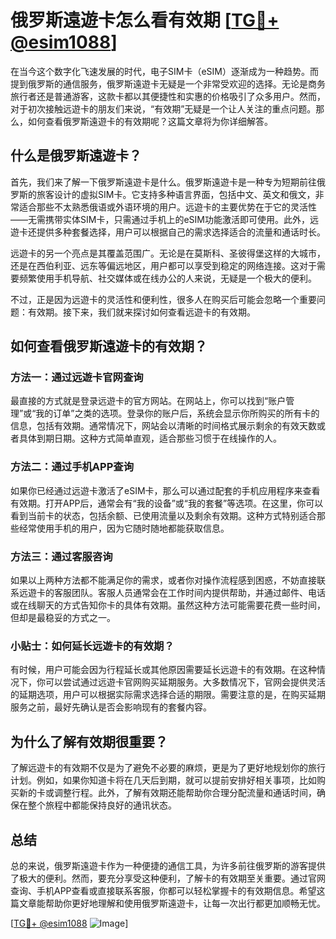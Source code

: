 # 俄罗斯遠遊卡怎么看有效期 [[TG💪+ @esim1088](https://t.me/s/esim1088)]

在当今这个数字化飞速发展的时代，电子SIM卡（eSIM）逐渐成为一种趋势。而提到俄罗斯的通信服务，俄罗斯遠遊卡无疑是一个非常受欢迎的选择。无论是商务旅行者还是普通游客，这款卡都以其便捷性和实惠的价格吸引了众多用户。然而，对于初次接触远遊卡的朋友们来说，“有效期”无疑是一个让人关注的重点问题。那么，如何查看俄罗斯遠遊卡的有效期呢？这篇文章将为你详细解答。

## 什么是俄罗斯遠遊卡？

首先，我们来了解一下俄罗斯遠遊卡是什么。俄罗斯遠遊卡是一种专为短期前往俄罗斯的旅客设计的虚拟SIM卡。它支持多种语言界面，包括中文、英文和俄文，非常适合那些不太熟悉俄语或外语环境的用户。远遊卡的主要优势在于它的灵活性——无需携带实体SIM卡，只需通过手机上的eSIM功能激活即可使用。此外，远遊卡还提供多种套餐选择，用户可以根据自己的需求选择适合的流量和通话时长。

远遊卡的另一个亮点是其覆盖范围广。无论是在莫斯科、圣彼得堡这样的大城市，还是在西伯利亚、远东等偏远地区，用户都可以享受到稳定的网络连接。这对于需要频繁使用手机导航、社交媒体或在线办公的人来说，无疑是一个极大的便利。

不过，正是因为远遊卡的灵活性和便利性，很多人在购买后可能会忽略一个重要问题：有效期。接下来，我们就来探讨如何查看远遊卡的有效期。

## 如何查看俄罗斯遠遊卡的有效期？

### 方法一：通过远遊卡官网查询

最直接的方式就是登录远遊卡的官方网站。在网站上，你可以找到“账户管理”或“我的订单”之类的选项。登录你的账户后，系统会显示你所购买的所有卡的信息，包括有效期。通常情况下，网站会以清晰的时间格式展示剩余的有效天数或者具体到期日期。这种方式简单直观，适合那些习惯于在线操作的人。

### 方法二：通过手机APP查询

如果你已经通过远遊卡激活了eSIM卡，那么可以通过配套的手机应用程序来查看有效期。打开APP后，通常会有“我的设备”或“我的套餐”等选项。在这里，你可以看到当前卡的状态，包括余额、已使用流量以及剩余有效期。这种方式特别适合那些经常使用手机的用户，因为它随时随地都能获取信息。

### 方法三：通过客服咨询

如果以上两种方法都不能满足你的需求，或者你对操作流程感到困惑，不妨直接联系远遊卡的客服团队。客服人员通常会在工作时间内提供帮助，并通过邮件、电话或在线聊天的方式告知你卡的具体有效期。虽然这种方法可能需要花费一些时间，但却是最稳妥的方式之一。

### 小贴士：如何延长远遊卡的有效期？

有时候，用户可能会因为行程延长或其他原因需要延长远遊卡的有效期。在这种情况下，你可以尝试通过远遊卡官网购买延期服务。大多数情况下，官网会提供灵活的延期选项，用户可以根据实际需求选择合适的期限。需要注意的是，在购买延期服务之前，最好先确认是否会影响现有的套餐内容。

## 为什么了解有效期很重要？

了解远遊卡的有效期不仅是为了避免不必要的麻烦，更是为了更好地规划你的旅行计划。例如，如果你知道卡将在几天后到期，就可以提前安排好相关事项，比如购买新的卡或调整行程。此外，了解有效期还能帮助你合理分配流量和通话时间，确保在整个旅程中都能保持良好的通讯状态。

## 总结

总的来说，俄罗斯遠遊卡作为一种便捷的通信工具，为许多前往俄罗斯的游客提供了极大的便利。然而，要充分享受这种便利，了解卡的有效期至关重要。通过官网查询、手机APP查看或直接联系客服，你都可以轻松掌握卡的有效期信息。希望这篇文章能帮助你更好地理解和使用俄罗斯遠遊卡，让每一次出行都更加顺畅无忧。

[[TG💪+ @esim1088](https://t.me/s/esim1088) ![Image](https://i.postimg.cc/4NQfJmqS/Snipaste-2025-05-13-00-14-12.png)]